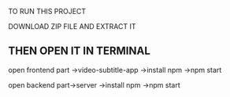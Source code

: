 TO RUN THIS PROJECT

DOWNLOAD ZIP FILE AND EXTRACT IT

THEN OPEN IT IN TERMINAL 
-----
open frontend part ->video-subtitle-app
->install npm
->npm start

open backend part->server
->install npm
->npm start



